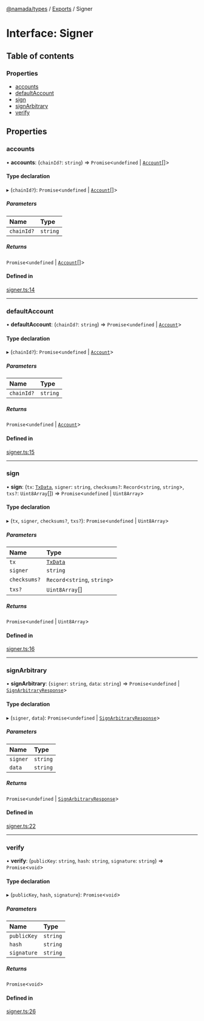 [@namada/types](../README.md) / [Exports](../modules.md) / Signer

# Interface: Signer

## Table of contents

### Properties

- [accounts](Signer.md#accounts)
- [defaultAccount](Signer.md#defaultaccount)
- [sign](Signer.md#sign)
- [signArbitrary](Signer.md#signarbitrary)
- [verify](Signer.md#verify)

## Properties

### accounts

• **accounts**: (`chainId?`: `string`) => `Promise`\<`undefined` \| [`Account`](../modules.md#account)[]\>

#### Type declaration

▸ (`chainId?`): `Promise`\<`undefined` \| [`Account`](../modules.md#account)[]\>

##### Parameters

| Name | Type |
| :------ | :------ |
| `chainId?` | `string` |

##### Returns

`Promise`\<`undefined` \| [`Account`](../modules.md#account)[]\>

#### Defined in

[signer.ts:14](https://github.com/anoma/namada-interface/blob/3f6d5c3f/packages/types/src/signer.ts#L14)

___

### defaultAccount

• **defaultAccount**: (`chainId?`: `string`) => `Promise`\<`undefined` \| [`Account`](../modules.md#account)\>

#### Type declaration

▸ (`chainId?`): `Promise`\<`undefined` \| [`Account`](../modules.md#account)\>

##### Parameters

| Name | Type |
| :------ | :------ |
| `chainId?` | `string` |

##### Returns

`Promise`\<`undefined` \| [`Account`](../modules.md#account)\>

#### Defined in

[signer.ts:15](https://github.com/anoma/namada-interface/blob/3f6d5c3f/packages/types/src/signer.ts#L15)

___

### sign

• **sign**: (`tx`: [`TxData`](../modules.md#txdata), `signer`: `string`, `checksums?`: `Record`\<`string`, `string`\>, `txs?`: `Uint8Array`[]) => `Promise`\<`undefined` \| `Uint8Array`\>

#### Type declaration

▸ (`tx`, `signer`, `checksums?`, `txs?`): `Promise`\<`undefined` \| `Uint8Array`\>

##### Parameters

| Name | Type |
| :------ | :------ |
| `tx` | [`TxData`](../modules.md#txdata) |
| `signer` | `string` |
| `checksums?` | `Record`\<`string`, `string`\> |
| `txs?` | `Uint8Array`[] |

##### Returns

`Promise`\<`undefined` \| `Uint8Array`\>

#### Defined in

[signer.ts:16](https://github.com/anoma/namada-interface/blob/3f6d5c3f/packages/types/src/signer.ts#L16)

___

### signArbitrary

• **signArbitrary**: (`signer`: `string`, `data`: `string`) => `Promise`\<`undefined` \| [`SignArbitraryResponse`](../modules.md#signarbitraryresponse)\>

#### Type declaration

▸ (`signer`, `data`): `Promise`\<`undefined` \| [`SignArbitraryResponse`](../modules.md#signarbitraryresponse)\>

##### Parameters

| Name | Type |
| :------ | :------ |
| `signer` | `string` |
| `data` | `string` |

##### Returns

`Promise`\<`undefined` \| [`SignArbitraryResponse`](../modules.md#signarbitraryresponse)\>

#### Defined in

[signer.ts:22](https://github.com/anoma/namada-interface/blob/3f6d5c3f/packages/types/src/signer.ts#L22)

___

### verify

• **verify**: (`publicKey`: `string`, `hash`: `string`, `signature`: `string`) => `Promise`\<`void`\>

#### Type declaration

▸ (`publicKey`, `hash`, `signature`): `Promise`\<`void`\>

##### Parameters

| Name | Type |
| :------ | :------ |
| `publicKey` | `string` |
| `hash` | `string` |
| `signature` | `string` |

##### Returns

`Promise`\<`void`\>

#### Defined in

[signer.ts:26](https://github.com/anoma/namada-interface/blob/3f6d5c3f/packages/types/src/signer.ts#L26)
